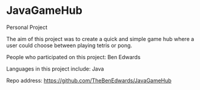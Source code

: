 # JavaGameHub
Personal Project

The aim of this project was to create a quick and simple game hub where a user could choose between playing tetris or pong.

People who participated on this project:
Ben Edwards

Languages in this project include:
Java

Repo address: https://github.com/TheBenEdwards/JavaGameHub
